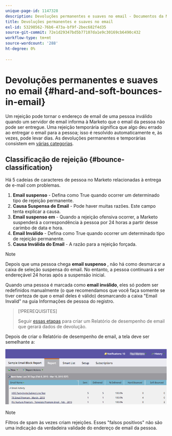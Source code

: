 ```yaml
---
unique-page-id: 1147328
description: Devoluções permanentes e suaves no email - Documentos da Marketo - Documentação do produto
title: Devoluções permanentes e suaves no email
exl-id: 53298562-76b6-473a-bf9f-2bec682f4d35
source-git-commit: 72e1d29347bd5b77107da1e9c30169cb6490c432
workflow-type: tm+mt
source-wordcount: '288'
ht-degree: 0%

---
```


# Devoluções permanentes e suaves no email {#hard-and-soft-bounces-in-email}

Um rejeição pode tornar o endereço de email de uma pessoa inválido quando um servidor de email informa à Marketo que o email da pessoa não pode ser entregue. Uma rejeição temporária significa que algo deu errado ao entregar o email para a pessoa; isso é resolvido automaticamente e, às vezes, pode levar dias. As devoluções permanentes e temporárias consistem em [várias categorias](https://nation.marketo.com/t5/Knowledgebase/Maintaining-a-Directory-of-Leads-Bouncing-Emails/ta-p/300838).

## Classificação de rejeição {#bounce-classification}

Há 5 cadeias de caracteres de pessoa no Marketo relacionadas à entrega de e-mail com problemas.

1. **Email suspenso** - Defina como True quando ocorrer um determinado tipo de rejeição permanente.
1. **Causa Suspensa de Email** - Pode haver muitas razões. Este campo tenta explicar a causa.
1. **Email suspenso em** - Quando a rejeição ofensiva ocorrer, a Marketo suspenderá a correspondência à pessoa por 24 horas a partir desse carimbo de data e hora.
1. **Email Inválido** - Defina como True quando ocorrer um determinado tipo de rejeição permanente.
1. **Causa Inválida do Email** - A razão para a rejeição forçada.

>[!NOTE]
>
>Depois que uma pessoa chega **email suspenso** , não há como desmarcar a caixa de seleção suspensa do email. No entanto, a pessoa continuará a ser endereçável 24 horas após a suspensão inicial.
>
>Quando uma pessoa é marcada como **email inválido**, eles só podem ser redefinidos manualmente (o que recomendamos que você faça somente se tiver certeza de que o email deles é válido) desmarcando a caixa &quot;Email Invalid&quot; na guia Informações de pessoa do registro.

>[!PREREQUISITES]
>
>Seguir [essas etapas](/help/marketo/product-docs/email-marketing/email-programs/email-program-data/email-performance-report.md) para criar um Relatório de desempenho de email que gerará dados de devolução.

Depois de criar o Relatório de desempenho de email, a tela deve ser semelhante a:

![](assets/soft-hard-bounce.png)

>[!NOTE]
>
>Filtros de spam às vezes criam rejeições. Esses &quot;falsos positivos&quot; não são uma indicação da verdadeira validade do endereço de email da pessoa.
